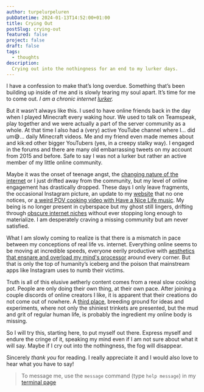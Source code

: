 ```yaml
---
author: turpelurpeluren
pubDatetime: 2024-01-13T14:52:00+01:00
title: Crying Out
postSlug: crying-out
featured: false
project: false
draft: false
tags:
  - thoughts
description:
  Crying out into the nothingness for an end to my lurker days.
---
```


I have a confession to make that’s long overdue. Something that’s been building up inside of me and is slowly tearing my soul apart. It’s time for me to come out. *I am a chronic internet [lurker](https://www.reddit.com/r/Lurkers/).*

But it wasn’t always like this. I used to have online friends back in the day when I played Minecraft every waking hour. We used to talk on Teamspeak, play together and we were actually a part of the server community as a whole. At that time I also had a (very) active YouTube channel where I… did um😅… daily Minecraft videos. Me and my friend even made memes about and kik:ed other bigger YouTubers (yes, in a creepy stalky way). I engaged in the forums and there are many old embarrassing tweets on my account from 2015 and before. Safe to say I was not a lurker but rather an active member of my little online community.

Maybe it was the onset of teenage angst, the [changing nature of the internet](https://neustadt.fr/essays/against-a-user-hostile-web/) or I just drifted away from the community, but my level of online engagement has drastically dropped. These days I only leave fragments, the occasional Instagram picture, an update to my [website](https://turpelurpeluren.online/) that no one notices, or [a weird POV cooking video with Have a Nice Life music](https://www.youtube.com/watch?v=XAu-4Edx5J0). My being is no longer present in cyberspace but my ghost still lingers, drifting through [obscure internet niches](https://www.reddit.com/r/VRchat/comments/n5gx2o/the_virtual_underground_an_introduction_to/) without ever stopping long enough to materialize. I am desperately craving a missing community but am never satisfied. 

What I am slowly coming to realize is that there is a mismatch in pace between my conceptions of real life vs. internet. Everything online seems to be moving at incredible speeds, everyone eerily productive with [aesthetics that ensnare and overload my mind's processor](https://www.jam2go.xyz/kitten-burst) around every corner. But that is only the top of humanity’s iceberg and the poison that mainstream apps like Instagram uses to numb their victims. 

Truth is all of this elusive aetherly content comes from a reeal slow cooking pot. People are only doing their own thing, at their own pace. After joining a couple discords of online creators I like, it is apparent that their creations do not come out of nowhere. A [third place](https://courier.unesco.org/en/articles/third-places-true-citizen-spaces), breeding ground for ideas and experiments, where not only the shiniest trinkets are presented, but the mud and grit of regular human life, is probably the ingredient my online body is missing.

So I will try this, starting here, to put myself out there. Express myself and endure the cringe of it, speaking my mind even if I am not sure about what it will say. Maybe if I cry out into the nothingness, the fog will disappear. 

Sincerely *thank you* for reading. I really appreciate it and I would also love to hear what you have to say! 

> To message me, use the `message` command (type `help message`) in my [terminal page](https://turpelurpeluren.online/)
